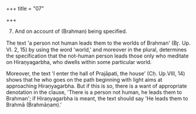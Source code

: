 +++
title = "07"

+++


7. And on account of (Brahman) being specified.

The text 'a person not human leads them to the worlds of Brahman' (Br̥. Up. VI. 2, 15) by using the word 'world,' and moreover in the plural, determines the specification that the not-human person leads those only who meditate on Hiraṇyagarbha, who dwells within some particular world.

 Moreover, the text 'I enter the hall of Prajāpati, the house' (Cḥ. Up.VIII, 14) shows that he who goes on the path beginning with light aims at approaching Hiraṇyagarbha. But if this is so, there is a want of appropriate denotation in the clause, 'There is a person not human, he leads them to Brahman'; if Hiraṇyagarbha is meant, the text should say 'He leads them to Brahmā (Brahmāṇam).'

